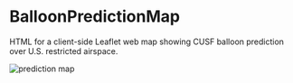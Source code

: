 # BalloonPredictionMap
HTML for a client-side Leaflet web map showing CUSF balloon prediction over U.S. restricted airspace.

![prediction map](https://i.imgur.com/0ORhXjd.png)
